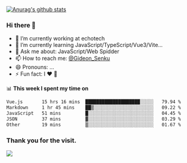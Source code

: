 [![Anurag's github stats](https://github-readme-stats.vercel.app/api?username=gideonsenku)](https://github.com/anuraghazra/github-readme-stats)
### Hi there 👋
- 🔭 I’m currently working at echotech
- 🌱 I’m currently learning JavaScript/TypeScript/Vue3/Vite...
- 💬 Ask me about: JavaScript/Web Spidder 
- 📫 How to reach me: [@Gideon_Senku](https://t.me/Gideon_Senku)
- 😄 Pronouns: ...
- ⚡ Fun fact: I ❤️ 🎵

📊 **This week I spent my time on**
<!--START_SECTION:waka-->

```txt
Vue.js       15 hrs 16 mins  ████████████████████░░░░░   79.94 %
Markdown     1 hr 45 mins    ██▒░░░░░░░░░░░░░░░░░░░░░░   09.22 %
JavaScript   51 mins         █░░░░░░░░░░░░░░░░░░░░░░░░   04.45 %
JSON         37 mins         ▓░░░░░░░░░░░░░░░░░░░░░░░░   03.29 %
Other        19 mins         ▒░░░░░░░░░░░░░░░░░░░░░░░░   01.67 %
```

<!--END_SECTION:waka-->


### Thank you for the visit.
![](http://profile-counter.glitch.me/gideonsenku/count.svg)
<!--
**GideonSenku/GideonSenku** is a ✨ _special_ ✨ repository because its `README.md` (this file) appears on your GitHub profile.

Here are some ideas to get you started:

- 🔭 I’m currently working on ...
- 🌱 I’m currently learning ...
- 👯 I’m looking to collaborate on ...
- 🤔 I’m looking for help with ...
- 💬 Ask me about ...
- 📫 How to reach me: ...
- 😄 Pronouns: ...
- ⚡ Fun fact: ...
-->
